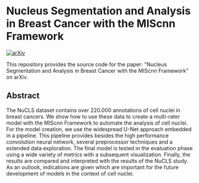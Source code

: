 # Nucleus Segmentation and Analysis in Breast Cancer with the MIScnn Framework

[![arXiv](https://img.shields.io/badge/arXiv-2206.08182-b31b1b.svg?style=for-the-badge)](https://arxiv.org/abs/2206.08182)

This repository provides the source code for the paper: "Nucleus Segmentation and Analysis in Breast Cancer with the MIScnn Framework" on arXiv.

## Abstract
The NuCLS dataset contains over 220.000 annotations of cell nuclei in breast cancers. We show how to use these data to create a multi-rater model with the MIScnn Framework to automate the analysis of cell nuclei. For the model creation, we use the widespread U-Net approach embedded in a pipeline. This pipeline provides besides the high performance convolution neural network, several preprocessor techniques and a extended data exploration. The final model is tested in the evaluation phase using a wide variety of metrics with a subsequent visualization. Finally, the results are compared and interpreted with the results of the NuCLS study. As an outlook, indications are given which are important for the future development of models in the context of cell nuclei.